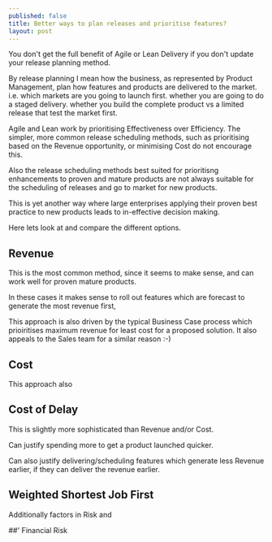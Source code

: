 ```yaml
---
published: false
title: Better ways to plan releases and prioritise features?
layout: post
---
```

You don't get the full benefit of Agile or Lean Delivery if you don't update your release planning method.

By release planning I mean how the business, as represented by Product Management, plan how features and products are delivered to the market. i.e. which markets are you going to launch first. whether you are going to do a staged delivery. whether you build the complete product vs a limited release that test the market first.

Agile and Lean work by prioritising Effectiveness over Efficiency. The simpler, more common release scheduling methods, such as prioritising based on the Revenue opportunity, or minimising Cost do not encourage this.

Also the release scheduling methods best suited for prioritisng enhancements to proven and mature products are not always suitable for the scheduling of releases and go to market for new products.

This is yet another way where large enterprises applying their proven best practice to new products leads to in-effective decision making.

Here lets look at and compare the different options.

## Revenue
This is the most common method, since it seems to make sense, and can work well for proven mature products.

In these cases it makes sense to roll out features which are forecast to generate the most revenue first, 

This approach is also driven by the typical Business Case process which prioiritises maximum revenue for least cost for a proposed solution. It also appeals to the Sales team for a similar reason :-)

## Cost
This approach also 

## Cost of Delay
This is slightly more sophisticated than Revenue and/or Cost.

Can justify spending more to get a product launched quicker.

Can also justify delivering/scheduling features which generate less Revenue earlier, if they can deliver the revenue earlier.

## Weighted Shortest Job First

Additionally factors in Risk and 


##' Financial Risk